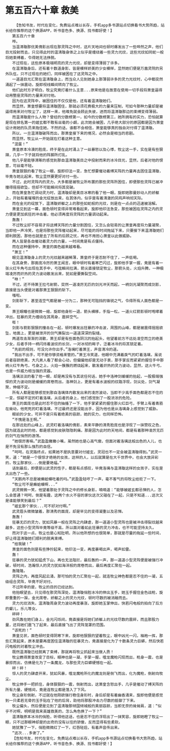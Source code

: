 # 第五百六十章 救美
        【告知书友，时代在变化，免费站点难以长存，手机app多书源站点切换看书大势所趋，站长给你推荐的这个换源APP，听书音色多、换源、找书都好使！】
       第五百六十章
       哗。
       当温清璇那优美倩影出现在那灵阵之中时，这片天地间也顿时爆发出了一些哗然之声，他们目光投射而去，只见得此时的温清璇身体之上似乎是缠绕着一些灵力光纹，这些光纹如同蛇一般将她束缚着，令得她无法挣脱。
       不过现在，这些原本极端明亮的灵力光纹，却是变得薄弱了许多。
       在温清璇身后，还有着十数道身影，皆是模样娇美的少女模样，显然她们便是万凰灵院的另外队伍，只不过现在的她们，同样被困在了这灵阵之中。
       一道道目光汇聚在温清璇身上，而当众人见到她身上那薄弱许多的灵力光纹时，心中都突然涌起了一抹震动，旋即视线瞬间转向了牧尘。
       他们此时方才明白，牧尘究竟打着什么主意...原来他是在故意在使用一切手段将萧皇逼得动用整座灵阵的力量来对付他。
       因为在这灵阵中，被困住的不仅仅是他，还有着温清璇她们。
       而显然，萧皇想要将温清璇困住，那就必须花费极大的力量来压制，可如今那种力量却是被逼得用来对付牧尘了，这样一来，他难免就会顾此失彼，进而将温清璇那边的束缚变得薄弱。
       而温清璇是什么人物？曾经的分数榜第一，如今的分数榜第三，她所拥有的实力，恐怕就算是现在排名第一的姬玄都不敢有丝毫的小觑，此次她会被困，几乎绝大部分的原因都是因为萧皇设计用她的队员来拖住她，不然的话，谁都不会相信，萧皇能够真的独自对付得了温清璇。
       所以，一旦温清璇破阵而出，那萧皇接下来的境况，必然会是相当的悲剧。
       而显然，牧尘从一开始就在打着这种主意。
       “混蛋！”
       萧皇原本冷漠的脸庞，终于是在此时涌上了一丝暴怒以及心悸，牧尘这一手，实在是有些狠辣，几乎一下子就将他的阵脚所打乱。
       他几乎是能够清晰的感觉到那自温清璇美目之中投射而来的冰冷目光，显然，后者对他的恨意，可丝毫不轻。
       萧皇狠狠的看了牧尘一眼，旋即印法一变，急忙想要催动着缚天阵的力量再去困住温清璇，毕竟与她比起来，牧尘显然要更好对付一些。
       不过，此时灵阵内的灵力，大多都是被牧尘所布置的那些灵阵所困住，即便那些灵阵已被冲撞得摇摇欲坠，但却不可能瞬间将其突破。
       而在萧皇急忙调动灵力时，温清璇却是美目冰寒的看了他一眼，旋即她那曼妙动人的娇躯上，开始有着璀璨的金光绽放出来，在其体内，似乎是有着清澈的凤鸣声响彻天际。
       而在金光的绽放下，温清璇娇躯之上的那些如蛇般的光纹，则是在一点点的迅速被溶解。
       萧皇见到这一幕，面色顿时变得异常难看起来，旋即他印法急变，那些被困在灵阵之内的灵力便是更加疯狂的冲击着，他必须再度将灵阵的力量调动起来。
       轰轰！
       不过牧尘好不容易才将这缚天阵的力量分割困住，又怎么会轻易的让萧皇再度将力量凝聚，当即他一声冷笑，也是将那些灵阵催动起来，尽可能的将时间拖延下来，只要接下来温清璇她们顺利脱困，那他也就是去了所有的后顾之忧，再也不用担心萧皇以此做威胁。
       两人皆是各自催动着灵力的力量，一时间竟是有点僵持。
       而在这种僵持中，萧皇的面色越来越难看。
       “萧王！”
       眼见温清璇身上的灵力光纹越来越稀薄，萧皇终于是忍耐不住了，一声低喝。
       在其身旁，那面庞冷厉的萧王闻言，眼中顿时有着寒芒闪过，旋即他手掌一握，竟是有着一张火红牛角弓出现在其手中，弓弦瞬间拉满，箭尖直接锁定牧尘，那箭头处，火焰升腾，一种极端凌厉而炽热的灵力波动散发出来，犹如是要撕裂空间。
       “咻！”
       不过，还不待萧王拉弓射箭，突然一道凌厉无匹的剑光冲天而起，一柄剑光凝聚而成剑影，直接是当头便是对着那萧王狠狠的斩下。
       嗤啦。
       剑影斩下，甚至连空气都是被一分为二，那种无可阻挡的锋锐之气，令得所有人面色都是一变。
       萧王眼瞳也是微微一缩，旋即他身形一退，箭头横移，手指一松，一道火红箭影顿时咆哮着冲出，狂暴的灵力缠绕在其周身，震碎空气。
       嘭！
       剑影与箭影狠狠的撞击在一起，顿时爆发出狂暴的冲击波，周围的山峰，都是被震得摇摇欲坠，地面上，更是被泄开的剑气撕裂出一道道深深的裂缝。
       两道攻击渐渐的消散，萧王却是有些面色阴沉的抬起头，他望着前方不远处凌空而立的绝美少女，后者手持一柄闪烁着波纹的长剑，一对冰彻的眸子，泛着冰冷的将其锁定着。
       “先前的规则，可没允许你出手。”洛璃盯着萧王，声音清冷的道。
       “我出不出手，可不是你够资格来管的。”萧王冷笑道，他眼中充满着戾气的盯着洛璃，虽说后者容颜绝美，大凡男人看了都会心动，但偏偏他却是无动于衷，那手掌反而紧紧的握住手中那柄火红牛角弓，弓身之上，火焰一簇簇的燃烧起来，散发着炽热的灵力波动，显然，这火牛弓，也是一件威力相当强的灵器。
       洛璃淡淡的看了他一眼，却是再没有与其说任何话，她手中洛神剑缓缓的抬起，一股极端强悍的灵力波动则是缓缓的席卷而出，洛神剑上，更是有着水波般的纹路浮现，剑尖处，剑气凝聚，伸缩不定。
       所有人都是能够感觉到那自洛璃体内散发出来的凌厉波动，当即不少高手面色都是忍不住的一变，惊疑不定的盯着洛璃，从后者的身上，他们感觉到了一股浓浓的危险。
       萧王的面庞也是此时忍不住的抽搐了一下，他手掌紧紧的握住那火红巨弓，手臂上有着青筋在耸动，他死死的盯着洛璃，不过最终还是没能出手，因为他也是从洛璃身上感觉到了威胁。
       眼前的少女，可并不是只有着绝美的容颜，她的实力，也同样恐怖。
       “不愧是洛王啊。”
       在那远处的山峰上，武灵盯着洛璃的倩影，素来平静的清秀脸庞也是浮现了一抹赞叹之色，因为就连此时的他，都是感觉到皮肤隐隐刺痛，那是因为此时的天地间，都是有着那种凌厉无匹的剑气在悄然的游荡。
       “她很厉害嘛。”武盈盈撇撇小嘴，虽然她也是心高气傲，但面对着洛璃这般出色的人儿，也是不免没有那么强烈的自信。
       “呵呵，在灵路终点，如果她不是执意要对付姬玄，灵冠也不一定会被温清璇得到。”武灵一笑，道：“她是一个很惊才绝艳的女孩，这样的人，以后就算是在大千世界中，也会大放异彩的，牧尘那家伙...倒是要艳福。”
       话到最后，即便是以武灵的性子，都是有点感叹，毕竟洛璃与温清璇这样的女孩子，实在是太出色了一些。
       “天鹅肉不总是被癞蛤蟆吃着的吗。”武盈盈轻哼了一声，毫不客气的将牧尘给贬了一下。
       “牧尘可不是癞蛤蟆啊...”
       武灵微微一笑，他望着那处于灵阵之中的修长身影，喃喃道：“能够被姬玄都忌惮的人，怎么会普通？呵呵，倒是有趣，这两个水火不容的家伙这次又碰在了一起，只是不知道...这次又是谁能够笑到最后？”
       “姬玄那个家伙...可不好对付啊。”
       武灵眉头微微皱着，那清秀的面庞，却是罕见的变得凝重以及忌惮。
       轰轰！
       狂暴无匹的灵力，犹如风暴一般在灵阵之内肆虐，那一道道小型灵阵也是被冲击得裂纹越来越多，这些小型灵阵毕竟等级不高，所以面对着如此狂暴的灵力冲击，也不可能坚持太久。
       而对于这一点，牧尘也是心知肚明，所以他所想的也很简单，那就是尽量的拖延一些时间， 好让得温清璇她们顺利的脱离束缚。
       “给我破！”
       萧皇的面色则是有些狰狞起来，他印法一变，再度暴喝出声，喝声如雷。
       轰！
       狂暴的灵力犹如猛虎下山，再也无法阻拦，最后轰的一声，那一道道小型灵阵便是被强行冲破，顿时间，浩瀚惊人的灵力犹如海洋般的席卷而出，最后再度汇聚在一起。
       轰隆隆。
       灵阵之内，再度风起云涌，那可怕的灵力汇聚在一起，就连牧尘神色都是忍不住的一凝，五级组合灵阵，毕竟不好对付。
       不过所幸的是，牧尘的目的已经达到。
       他抬眼望去，只见得在那灵阵深处，温清璇俏脸冰冷的伸出玉手，她玉手握住金色战枪，旋即重重的一跺，金光席卷，娇躯之上的灵力光纹，顿时尽数的被消融而去。
       灵力光纹消失，温清璇周身灵力波动再度暴涨，旋即她玉掌伸出，快若闪电般的拍向了后方的颦儿，乐儿等女。
       砰砰！
       劲风轰在她们身上，金光闪烁间，竟直接是将她们娇躯上的光纹尽数的震碎，而且那股力量，还将她们震飞了起来，最后直接飞出了灵阵笼罩的范围。
       “该死的！”
       萧皇见状，面色顿时变得阴寒下来，旋即他狠狠的望着牧尘，眼中凶光一闪，袖袍一挥，那些汇聚起来，原本是要再度困住温清璇的狂暴灵力，竟直接是化为了十数条灵力巨蟒，然后快若闪电般的对着牧尘冲去。
       既然温清璇已经脱离了束缚，那就再将牧尘抓起来当做人质！
       牧尘瞧得萧皇改变了目标，眼神也是一凝，手掌一握，噬龙魔枪闪现而出，枪身一震，也是暴掠而出，仿佛是化为了一条魔龙，与那些灵力巨蟒硬憾在一起。
       砰！砰！
       惊人的灵力肆虐开来，犹如风暴，噬龙魔枪所化的魔龙则是倒飞而出，化为魔枪，倒射向牧尘。
       牧尘伸手一把抓住，身体狠狠的一震，倒射而出，这萧皇含怒出手，几乎是催动了缚天阵的所有力量，硬憾间，竟是连牧尘都是落入了下风。
       牧尘身形倒射，不过就在他刚欲强行稳住身形时，身后却是有着幽香涌来，旋即他便是感觉到一只柔若无骨的玉手贴在了他的后背，助他将那股冲击力尽数的抵御了下来。
       牧尘偏头，然后便是见到了温清璇那倾国倾城般的美丽容颜，当即无奈的耸耸肩，道：“似乎不对啊，明明是我来英雄救美的，怎么角色换了一下？”
       温清璇原本冰冷的俏脸，听得他这话，也是忍不住的浮现出了一抹笑容，旋即她瞪了牧尘一眼，只不过那眼神却是的出奇的没有以往的骄傲，反而显得有些柔软。
       她犹豫了一下，俏脸微微红了一下，红唇轻启，有着声音传出来。
       “这次...多谢了。”
       【告知书友，时代在变化，免费站点难以长存，手机app多书源站点切换看书大势所趋，站长给你推荐的这个换源APP，听书音色多、换源、找书都好使！】